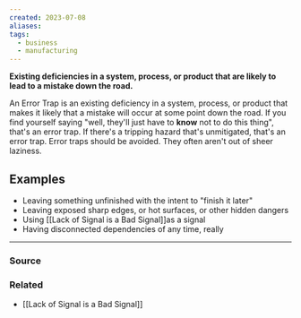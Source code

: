 ```yaml
---
created: 2023-07-08
aliases: 
tags:
  - business
  - manufacturing
---
```

**Existing deficiencies in a system, process, or product that are likely to lead to a mistake down the road.**

An Error Trap is an existing deficiency in a system, process, or product that makes it likely that a mistake will occur at some point down the road. If you find yourself saying "well, they'll just have to **know** not to do this thing", that's an error trap. If there's a tripping hazard that's unmitigated, that's an error trap. Error traps should be avoided. They often aren't out of sheer laziness.

## Examples

- Leaving something unfinished with the intent to "finish it later"
- Leaving exposed sharp edges, or hot surfaces, or other hidden dangers
- Using [[Lack of Signal is a Bad Signal]]as a signal
- Having disconnected dependencies of any time, really

---

### Source

### Related
- [[Lack of Signal is a Bad Signal]]